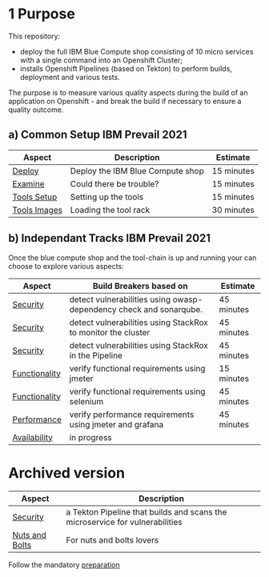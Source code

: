 # 1 Purpose

This repository:
- deploy the full IBM Blue Compute shop consisting of 10 micro services with a single command into an Openshift Cluster;
- installs Openshift Pipelines (based on Tekton) to perform builds, deployment and various tests.

The purpose is to measure various quality aspects during the build of an application on Openshift - and break the build if necessary to ensure a quality outcome.


## a) Common Setup IBM Prevail 2021

| Aspect | Description | Estimate |
| --- | --- | --- |
| [Deploy](aspects/functionality/DEPLOY-FULL-BC.MD) | Deploy the IBM Blue Compute shop | 15 minutes |
| [Examine](aspects/security/TROUBLE.MD) | Could there be trouble? | 15 minutes |
| [Tools Setup](aspects/nuts-and-bolts/MINI-SETUP.MD) | Setting up the tools | 15 minutes |
| [Tools Images](aspects/nuts-and-bolts/SCAN.MD) | Loading the tool rack | 30 minutes |

## b) Independant Tracks IBM Prevail 2021

Once the blue compute shop and the tool-chain is up and running your can choose to explore various aspects:

| Aspect | Build Breakers based on | Estimate |
| --- | --- | --- |
| [Security](aspects/security/README-V2.MD) | detect vulnerabilities using owasp-dependency check and sonarqube.| 45 minutes |
| [Security](aspects/security/MONITOR.MD) | detect vulnerabilities using StackRox to monitor the cluster  | 45 minutes |
| [Security](aspects/security/README-V3.MD) | detect vulnerabilities using StackRox in the Pipeline  | 45 minutes |
| [Functionality](aspects/functionality/README.MD) | verify functional requirements using jmeter| 15 minutes |
| [Functionality](aspects/functionality/SELENIUM.MD) | verify functional requirements using selenium| 45 minutes |
| [Performance](aspects/performance/README-V2.MD) | verify performance requirements using jmeter and grafana| 45 minutes |
| [Availability](aspects/availability/README.MD) | in progress |

# Archived version

| Aspect | Description |
| --- | --- |
| [Security](aspects/security/README.MD) | a Tekton Pipeline that builds and scans the microservice for vulnerabilities |
| [Nuts and Bolts](aspects/nuts-and-bolts/README.MD) | For nuts and bolts lovers |

Follow the mandatory [preparation](aspects/general/README.MD)




